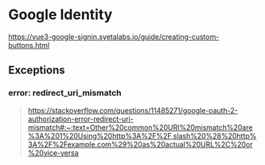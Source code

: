 # Google Identity

https://vue3-google-signin.syetalabs.io/guide/creating-custom-buttons.html

## Exceptions

### error: redirect_uri_mismatch

> https://stackoverflow.com/questions/11485271/google-oauth-2-authorization-error-redirect-uri-mismatch#:~:text=Other%20common%20URI%20mismatch%20are%3A%201%20Using%20http%3A%2F%2F,slash%20%28%20http%3A%2F%2Fexample.com%29%20as%20actual%20URL%2C%20or%20vice-versa

